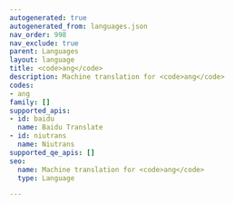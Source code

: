 ```yaml
---
autogenerated: true
autogenerated_from: languages.json
nav_order: 998
nav_exclude: true
parent: Languages
layout: language
title: <code>ang</code>
description: Machine translation for <code>ang</code>
codes:
- ang
family: []
supported_apis:
- id: baidu
  name: Baidu Translate
- id: niutrans
  name: Niutrans
supported_qe_apis: []
seo:
  name: Machine translation for <code>ang</code>
  type: Language

---
```


